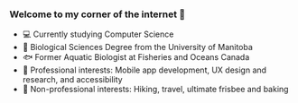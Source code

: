 ### Welcome to my corner of the internet 👋

- 💻 Currently studying Computer Science
- 🌲 Biological Sciences Degree from the University of Manitoba
- 🐟 Former Aquatic Biologist at Fisheries and Oceans Canada
- 📱 Professional interests: Mobile app development, UX design and research, and accessibility
- 🛫 Non-professional interests: Hiking, travel, ultimate frisbee and baking

<!--
**LoayYengin/LoayYengin** is a ✨ _special_ ✨ repository because its `README.md` (this file) appears on your GitHub profile.

Here are some ideas to get you started:

- 🔭 I’m currently working on ...
- 🌱 I’m currently learning ...
- 👯 I’m looking to collaborate on ...
- 🤔 I’m looking for help with ...
- 💬 Ask me about ...
- 📫 How to reach me: ...
- 😄 Pronouns: ...
- ⚡ Fun fact: ...
-->
